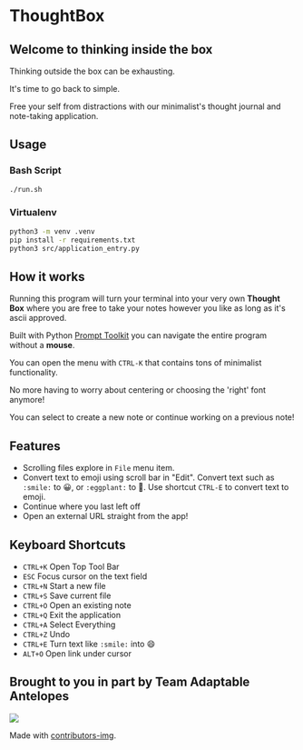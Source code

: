 # ThoughtBox

## Welcome to thinking inside the box
Thinking outside the box can be exhausting.

It's time to go back to simple.

Free your self from distractions with our minimalist's thought journal and note-taking application.

## Usage

### Bash Script
```bash
./run.sh
```

### Virtualenv
```bash
python3 -m venv .venv
pip install -r requirements.txt
python3 src/application_entry.py
```
## How it works

Running this program will turn your terminal into your very own **Thought Box** where you are free to take your notes however you like as long as it's ascii approved.

Built with Python [Prompt Toolkit](https://github.com/prompt-toolkit/python-prompt-toolkit) you can navigate the entire program without a **mouse**.

You can open the menu with `CTRL-K` that contains tons of minimalist functionality.

No more having to worry about centering or choosing the 'right' font anymore!

You can select to create a new note or continue working on a previous note!


## Features
- Scrolling files explore in `File` menu item.
- Convert text to emoji using scroll bar in "Edit". Convert text such as `:smile:` to 😀, or `:eggplant:` to 🍆. Use shortcut `CTRL-E` to convert text to emoji.
- Continue where you last left off
- Open an external URL straight from the app!

## Keyboard Shortcuts
- `CTRL+K` Open Top Tool Bar
- `ESC` Focus cursor on the text field
- `CTRL+N` Start a new file
- `CTRL+S` Save current file
- `CTRL+O` Open an existing note
- `CTRL+Q` Exit the application
- `CTRL+A` Select Everything
- `CTRL+Z` Undo
- `CTRL+E` Turn text like `:smile:` into :smile:
- `ALT+O` Open link under cursor


## Brought to you in part by Team Adaptable Antelopes

<a href="https://github.com/BoraxTheClean/adaptable-antelopes/graphs/contributors">
  <img src="https://contrib.rocks/image?repo=BoraxTheClean/adaptable-antelopes" />
</a>

Made with [contributors-img](https://contrib.rocks).
